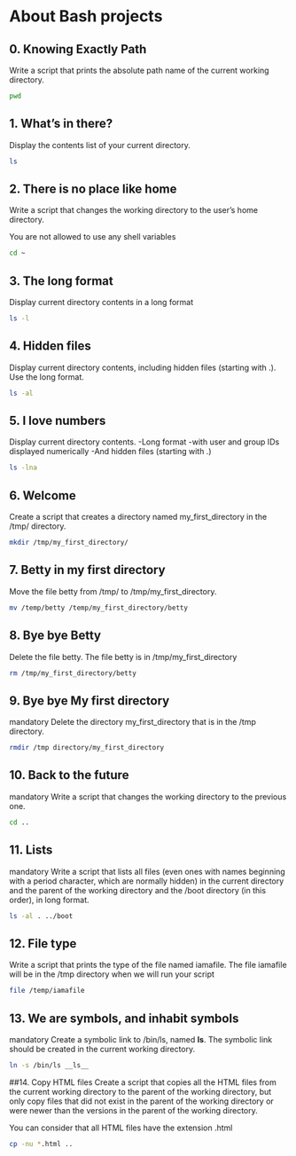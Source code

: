 # About Bash projects

## 0. Knowing Exactly Path
Write a script that prints the absolute path name of the current working directory.

```bash
pwd
```

## 1. What’s in there?
Display the contents list of your current directory.
```bash
ls
```
## 2. There is no place like home
Write a script that changes the working directory to the user’s home directory.

You are not allowed to use any shell variables
```bash
cd ~
```
## 3. The long format
Display current directory contents in a long format
```bash
ls -l
```
## 4. Hidden files
Display current directory contents, including hidden files (starting with .). Use the long format.
```bash
ls -al
```
## 5. I love numbers
Display current directory contents.
    -Long format
    -with user and group IDs displayed numerically
    -And hidden files (starting with .)
```bash
ls -lna
```
## 6. Welcome
Create a script that creates a directory named my_first_directory in the /tmp/ directory.
```bash
mkdir /tmp/my_first_directory/
```
## 7. Betty in my first directory
Move the file betty from /tmp/ to /tmp/my_first_directory.
```bash
mv /temp/betty /temp/my_first_directory/betty
```
## 8. Bye bye Betty
Delete the file betty.
The file betty is in /tmp/my_first_directory
```bash
rm /tmp/my_first_directory/betty
```
## 9. Bye bye My first directory
mandatory
Delete the directory my_first_directory that is in the /tmp directory.
```bash
rmdir /tmp directory/my_first_directory
```
## 10. Back to the future
mandatory
Write a script that changes the working directory to the previous one.
```bash
cd ..
```
## 11. Lists
mandatory
Write a script that lists all files (even ones with names beginning with a period character, which are normally hidden) in the current directory and the parent of the working directory and the /boot directory (in this order), in long format.
```bash
ls -al . ../boot
```
## 12. File type
Write a script that prints the type of the file named iamafile. The file iamafile will be in the /tmp directory when we will run your script
```bash
file /temp/iamafile
```
## 13. We are symbols, and inhabit symbols
mandatory
Create a symbolic link to /bin/ls, named __ls__. The symbolic link should be created in the current working directory.
```bash
ln -s /bin/ls __ls__
```
##14. Copy HTML files
Create a script that copies all the HTML files from the current working directory to the parent of the working directory, but only copy files that did not exist in the parent of the working directory or were newer than the versions in the parent of the working directory.

You can consider that all HTML files have the extension .html
```bash
cp -nu *.html ..
```
